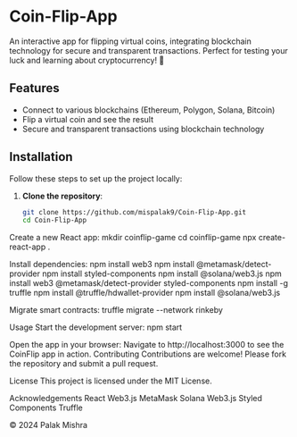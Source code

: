 # Coin-Flip-App
An interactive app for flipping virtual coins, integrating blockchain technology for secure and transparent transactions. Perfect for testing your luck and learning about cryptocurrency! 🚀

## Features

- Connect to various blockchains (Ethereum, Polygon, Solana, Bitcoin)
- Flip a virtual coin and see the result
- Secure and transparent transactions using blockchain technology

## Installation

Follow these steps to set up the project locally:

1. **Clone the repository**:
   ```bash
   git clone https://github.com/mispalak9/Coin-Flip-App.git
   cd Coin-Flip-App

Create a new React app:
mkdir coinflip-game
cd coinflip-game
npx create-react-app .

Install dependencies:
npm install web3
npm install @metamask/detect-provider
npm install styled-components
npm install @solana/web3.js
npm install web3 @metamask/detect-provider styled-components
npm install -g truffle
npm install @truffle/hdwallet-provider
npm install @solana/web3.js

Migrate smart contracts:
truffle migrate --network rinkeby

Usage
Start the development server:
npm start

Open the app in your browser: Navigate to http://localhost:3000 to see the CoinFlip app in action.
Contributing
Contributions are welcome! Please fork the repository and submit a pull request.

License
This project is licensed under the MIT License.

Acknowledgements
React
Web3.js
MetaMask
Solana Web3.js
Styled Components
Truffle

© 2024 Palak Mishra
